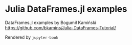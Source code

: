 # Julia DataFrames.jl examples

DataFrames.jl examples by Bogumił Kamiński https://github.com/bkamins/Julia-DataFrames-Tutorial/

Rendered by `jupyter-book`
